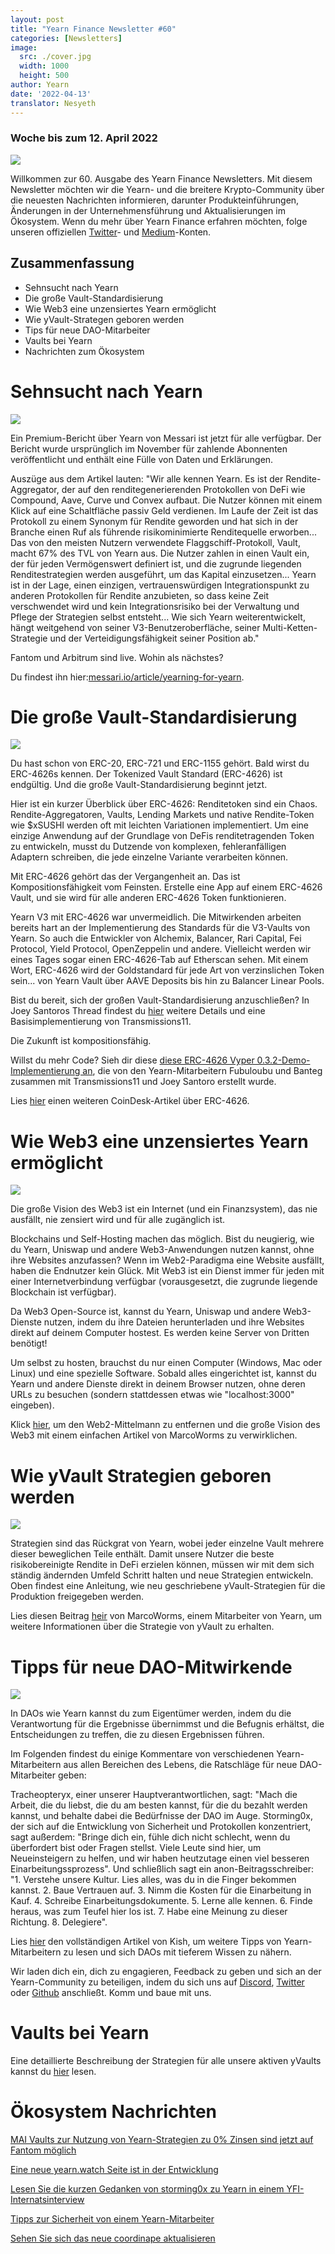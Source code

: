 ```yaml
---
layout: post
title: "Yearn Finance Newsletter #60"
categories: [Newsletters]
image:
  src: ./cover.jpg
  width: 1000
  height: 500
author: Yearn
date: '2022-04-13'
translator: Nesyeth
---
```


### Woche bis zum 12. April 2022

![](./cover.jpg?w=1000&h=500)

Willkommen zur 60. Ausgabe des Yearn Finance Newsletters. Mit diesem Newsletter möchten wir die Yearn- und die breitere Krypto-Community über die neuesten Nachrichten informieren, darunter Produkteinführungen, Änderungen in der Unternehmensführung und Aktualisierungen im Ökosystem. Wenn du mehr über Yearn Finance erfahren möchten, folge unseren offiziellen [Twitter](https://twitter.com/iearnfinance)- und [Medium](https://medium.com/iearn)-Konten.

## Zusammenfassung

- Sehnsucht nach Yearn
- Die große Vault-Standardisierung
- Wie Web3 eine unzensiertes Yearn ermöglicht
- Wie yVault-Strategen geboren werden
- Tips für neue DAO-Mitarbeiter
- Vaults bei Yearn
- Nachrichten zum Ökosystem

# Sehnsucht nach Yearn

![](./image2.jpg?w=1000&h=563)

Ein Premium-Bericht über Yearn von Messari ist jetzt für alle verfügbar. Der Bericht wurde ursprünglich im November für zahlende Abonnenten veröffentlicht und enthält eine Fülle von Daten und Erklärungen.

Auszüge aus dem Artikel lauten: "Wir alle kennen Yearn. Es ist der Rendite-Aggregator, der auf den renditegenerierenden Protokollen von DeFi wie Compound, Aave, Curve und Convex aufbaut. Die Nutzer können mit einem Klick auf eine Schaltfläche passiv Geld verdienen. Im Laufe der Zeit ist das Protokoll zu einem Synonym für Rendite geworden und hat sich in der Branche einen Ruf als führende risikominimierte Renditequelle erworben... Das von den meisten Nutzern verwendete Flaggschiff-Protokoll, Vault, macht 67% des TVL von Yearn aus. Die Nutzer zahlen in einen Vault ein, der für jeden Vermögenswert definiert ist, und die zugrunde liegenden Renditestrategien werden ausgeführt, um das Kapital einzusetzen... Yearn ist in der Lage, einen einzigen, vertrauenswürdigen Integrationspunkt zu anderen Protokollen für Rendite anzubieten, so dass keine Zeit verschwendet wird und kein Integrationsrisiko bei der Verwaltung und Pflege der Strategien selbst entsteht... Wie sich Yearn weiterentwickelt, hängt weitgehend von seiner V3-Benutzeroberfläche, seiner Multi-Ketten-Strategie und der Verteidigungsfähigkeit seiner Position ab."

Fantom und Arbitrum sind live. Wohin als nächstes?

Du findest ihn hier:[messari.io/article/yearning-for-yearn](messari.io/article/yearning-for-yearn).

# Die große Vault-Standardisierung

![](./image3.jpg?w=900&h=577)

Du hast schon von ERC-20, ERC-721 und ERC-1155 gehört. Bald wirst du ERC-4626s kennen. Der Tokenized Vault Standard (ERC-4626) ist endgültig. Und die große Vault-Standardisierung beginnt jetzt.

Hier ist ein kurzer Überblick über ERC-4626: Renditetoken sind ein Chaos. Rendite-Aggregatoren, Vaults, Lending Markets und native Rendite-Token wie $xSUSHI werden oft mit leichten Variationen implementiert. Um eine einzige Anwendung auf der Grundlage von DeFis renditetragenden Token zu entwickeln, musst du Dutzende von komplexen, fehleranfälligen Adaptern schreiben, die jede einzelne Variante verarbeiten können.

Mit ERC-4626 gehört das der Vergangenheit an. Das ist Kompositionsfähigkeit vom Feinsten. Erstelle eine App auf einem ERC-4626 Vault, und sie wird für alle anderen ERC-4626 Token funktionieren.

Yearn V3 mit ERC-4626 war unvermeidlich. Die Mitwirkenden arbeiten bereits hart an der Implementierung des Standards für die V3-Vaults von Yearn. So auch die Entwickler von Alchemix, Balancer, Rari Capital, Fei Protocol, Yield Protocol, OpenZeppelin und andere. Vielleicht werden wir eines Tages sogar einen ERC-4626-Tab auf Etherscan sehen. Mit einem Wort, ERC-4626 wird der Goldstandard für jede Art von verzinslichen Token sein... von Yearn Vault über AAVE Deposits bis hin zu Balancer Linear Pools.

Bist du bereit, sich der großen Vault-Standardisierung anzuschließen? In Joey Santoros Thread findest du [hier](https://twitter.com/joey__santoro/status/1504603906726240258) weitere Details und eine Basisimplementierung von Transmissions11.

Die Zukunft ist kompositionsfähig.

Willst du mehr Code? Sieh dir diese [diese ERC-4626 Vyper 0.3.2-Demo-Implementierung an](https://github.com/fubuloubu/ERC4626), die von den Yearn-Mitarbeitern Fubuloubu und Banteg zusammen mit Transmissions11 und Joey Santoro erstellt wurde.

Lies [hier](https://www.coindesk.com/layer2/2022/04/08/defi-giant-yearn-leads-the-way-on-erc-4626-token-standard-adoption/) einen weiteren CoinDesk-Artikel über ERC-4626.

# Wie Web3 eine unzensiertes Yearn ermöglicht

![](./image4.jpg?w=900&h=451)

Die große Vision des Web3 ist ein Internet (und ein Finanzsystem), das nie ausfällt, nie zensiert wird und für alle zugänglich ist.

Blockchains und Self-Hosting machen das möglich. Bist du neugierig, wie du Yearn, Uniswap und andere Web3-Anwendungen nutzen kannst, ohne ihre Websites anzufassen? Wenn im Web2-Paradigma eine Website ausfällt, haben die Endnutzer kein Glück. Mit Web3 ist ein Dienst immer für jeden mit einer Internetverbindung verfügbar (vorausgesetzt, die zugrunde liegende Blockchain ist verfügbar).

Da Web3 Open-Source ist, kannst du Yearn, Uniswap und andere Web3-Dienste nutzen, indem du ihre Dateien herunterladen und ihre Websites direkt auf deinem Computer hostest. Es werden keine Server von Dritten benötigt!

Um selbst zu hosten, brauchst du nur einen Computer (Windows, Mac oder Linux) und eine spezielle Software. Sobald alles eingerichtet ist, kannst du Yearn und andere Dienste direkt in deinem Browser nutzen, ohne deren URLs zu besuchen (sondern stattdessen etwas wie "localhost:3000" eingeben).

Klick [hier](https://medium.com/iearn/self-hosting-web3-services-299306b706ee), um den Web2-Mittelmann zu entfernen und die große Vision des Web3 mit einem einfachen Artikel von MarcoWorms zu verwirklichen.

# Wie yVault Strategien geboren werden

![](./image5.jpg?w=900&h=650)

Strategien sind das Rückgrat von Yearn, wobei jeder einzelne Vault mehrere dieser beweglichen Teile enthält. Damit unsere Nutzer die beste risikobereinigte Rendite in DeFi erzielen können, müssen wir mit dem sich ständig ändernden Umfeld Schritt halten und neue Strategien entwickeln. Oben findest eine Anleitung, wie neu geschriebene yVault-Strategien für die Produktion freigegeben werden.

Lies diesen Beitrag [heir](https://medium.com/iearn/how-new-yearn-vault-strategies-are-endorsed-8c0e0870790d) von MarcoWorms, einem Mitarbeiter von Yearn, um weitere Informationen über die Strategie von yVault zu erhalten.

# Tipps für neue DAO-Mitwirkende

![](./image6.jpg?w=900&h=473)

In DAOs wie Yearn kannst du zum Eigentümer werden, indem du die Verantwortung für die Ergebnisse übernimmst und die Befugnis erhältst, die Entscheidungen zu treffen, die zu diesen Ergebnissen führen.

Im Folgenden findest du einige Kommentare von verschiedenen Yearn-Mitarbeitern aus allen Bereichen des Lebens, die Ratschläge für neue DAO-Mitarbeiter geben:

Tracheopteryx, einer unserer Hauptverantwortlichen, sagt: "Mach die Arbeit, die du liebst, die du am besten kannst, für die du bezahlt werden kannst, und behalte dabei die Bedürfnisse der DAO im Auge. Storming0x, der sich auf die Entwicklung von Sicherheit und Protokollen konzentriert, sagt außerdem: "Bringe dich ein, fühle dich nicht schlecht, wenn du überfordert bist oder Fragen stellst. Viele Leute sind hier, um Neueinsteigern zu helfen, und wir haben heutzutage einen viel besseren Einarbeitungssprozess". Und schließlich sagt ein anon-Beitragsschreiber: "1. Verstehe unsere Kultur. Lies alles, was du in die Finger bekommen kannst. 2. Baue Vertrauen auf. 3. Nimm die Kosten für die Einarbeitung in Kauf. 4. Schreibe Einarbeitungsdokumente. 5. Lerne alle kennen. 6. Finde heraus, was zum Teufel hier los ist. 7. Habe eine Meinung zu dieser Richtung. 8. Delegiere".

Lies [hier](https://medium.com/iearn/tips-for-new-contributors-4e978d6b73d) den vollständigen Artikel von Kish, um weitere Tipps von Yearn-Mitarbeitern zu lesen und sich DAOs mit tieferem Wissen zu nähern.

Wir laden dich ein, dich zu engagieren, Feedback zu geben und sich an der Yearn-Community zu beteiligen, indem du sich uns auf [Discord](https://discord.gg/8rF374XkXy), [Twitter](http://twitter.com/iearnfinance) oder [Github](http://github.com/yearn) anschließt. Komm und baue mit uns.

# Vaults bei Yearn 

Eine detaillierte Beschreibung der Strategien für alle unsere aktiven yVaults kannst du [hier](https://medium.com/yearn-state-of-the-vaults/the-vaults-at-yearn-9237905ffed3) lesen.

# Ökosystem Nachrichten

[MAI Vaults zur Nutzung von Yearn-Strategien zu 0% Zinsen sind jetzt auf Fantom möglich ](https://twitter.com/QiDaoProtocol/status/1511787974383521805)

[Eine neue yearn.watch Seite ist in der Entwicklung](https://watch.major.tax/)

[Lesen Sie die kurzen Gedanken von storming0x zu Yearn in einem YFI-Internatsinterview](https://twitter.com/YFI_interns/status/1510244675671793670?s=20&t=27yxNtksWs-le96KTQVXrw)

[Tipps zur Sicherheit von einem Yearn-Mitarbeiter](https://twitter.com/storming0x/status/1509769575021178886)

[Sehen Sie sich das neue coordinape aktualisieren](https://twitter.com/coordinape/status/1512247042806005763)
